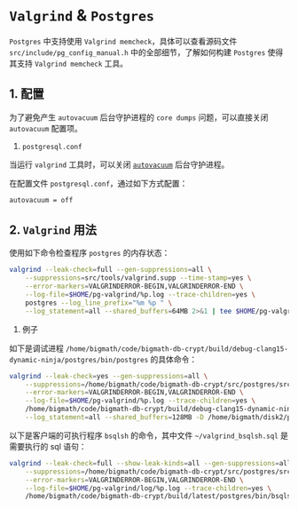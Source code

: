 
# `Valgrind` & `Postgres`

`Postgres` 中支持使用 `Valgrind memcheck`，具体可以查看源码文件 `src/include/pg_config_manual.h` 中的全部细节，了解如何构建 `Postgres` 使得其支持 `Valgrind memcheck` 工具。

## 1. 配置

为了避免产生 `autovacuum` 后台守护进程的 `core dumps` 问题，可以直接关闭 `autovacuum` 配置项。

1. `postgresql.conf`

当运行 `valgrind` 工具时，可以关闭 [`autovacuum`](https://www.postgresql.org/docs/current/routine-vacuuming.html) 后台守护进程。

在配置文件 `postgresql.conf`，通过如下方式配置：

```bash
autovacuum = off
```

## 2. `Valgrind` 用法

使用如下命令检查程序 `postgres` 的内存状态：

```bash
valgrind --leak-check=full --gen-suppressions=all \
    --suppressions=src/tools/valgrind.supp --time-stamp=yes \
    --error-markers=VALGRINDERROR-BEGIN,VALGRINDERROR-END \
    --log-file=$HOME/pg-valgrind/%p.log --trace-children=yes \
    postgres --log_line_prefix="%m %p " \
    --log_statement=all --shared_buffers=64MB 2>&1 | tee $HOME/pg-valgrind/postmaster.log
```

1. 例子

如下是调试进程 `/home/bigmath/code/bigmath-db-crypt/build/debug-clang15-dynamic-ninja/postgres/bin/postgres` 的具体命令：

```bash
valgrind --leak-check=yes --gen-suppressions=all \
    --suppressions=/home/bigmath/code/bigmath-db-crypt/src/postgres/src/tools/valgrind.supp --time-stamp=yes \
    --error-markers=VALGRINDERROR-BEGIN,VALGRINDERROR-END \
    --log-file=$HOME/pg-valgrind/%p.log --trace-children=yes \
    /home/bigmath/code/bigmath-db-crypt/build/debug-clang15-dynamic-ninja/postgres/bin/postgres --log_line_prefix="%m %p " \
    --log_statement=all --shared_buffers=128MB -D /home/bigmath/disk2/pg_data -c config_file=/home/bigmath/disk2/pg_data/bsql_pg.conf -c hba_file=/home/bigmath/disk2/pg_data/bsql_hba.conf 2>&1 | tee $HOME/pg-valgrind/postmaster.log
```

以下是客户端的可执行程序 `bsqlsh` 的命令，其中文件 `~/valgrind_bsqlsh.sql` 是需要执行的 sql 语句：

```bash
valgrind --leak-check=full --show-leak-kinds=all --gen-suppressions=all \
    --suppressions=/home/bigmath/code/bigmath-db-crypt/src/postgres/src/tools/valgrind.supp --time-stamp=yes \
    --error-markers=VALGRINDERROR-BEGIN,VALGRINDERROR-END \
    --log-file=$HOME/pg-valgrind/log/%p.log --trace-children=yes \
    /home/bigmath/code/bigmath-db-crypt/build/latest/postgres/bin/bsqlsh -C -f /home/bigmath/pg-valgrind/test_sql/create_cmk.sql 2>&1 | tee $HOME/pg-valgrind/postmaster.log
```
